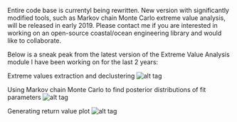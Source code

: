 Entire code base is currentyl being rewritten. New version with significantly modified tools, such as Markov chain Monte Carlo extreme value analysis, will be released in early 2019. Please contact me if you are interested in working on an open-source coastal/ocean engineering library and would like to collaborate.

Below is a sneak peak from the latest version of the Extreme Value Analysis module I have been working on for the last 2 years:

Extreme values extraction and declustering
![alt tag](https://github.com/georgebv/coastlib/blob/master/coastlib/Figure_3.png)

Using Markov chain Monte Carlo to find posterior distributions of fit parameters
![alt tag](https://github.com/georgebv/coastlib/blob/master/coastlib/Figure_7.png)

Generating return value plot
![alt tag](https://github.com/georgebv/coastlib/blob/master/coastlib/Figure_10.png)
